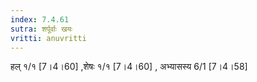 ```yaml
---
index: 7.4.61
sutra: शर्पूर्वाः खयः
vritti: anuvritti
---
```


हल् १/१ [7।4।60] ,शेषः १/१ [7।4।60] , अभ्यासस्य 6/1 [7।4।58] 